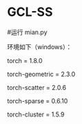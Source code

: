 # GCL-SS
#运行  mian.py


环境如下（windows）：

torch = 1.8.0

torch-geometric = 2.3.0

torch-scatter = 2.0.6

torch-sparse = 0.6.10

torch-cluster = 1.5.9

